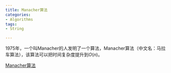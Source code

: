 ```yaml
---
title: ﻿﻿﻿Manacher算法
categories:
- Algorithms
tags:
- String

---
```

1975年，一个叫Manacher的人发明了一个算法，Manacher算法（中文名：马拉车算法），该算法可以把时间复杂度提升到$O(n)$。



 
[Manacher算法](https://www.zybuluo.com/Zh1Cheung/note/1075967)  

